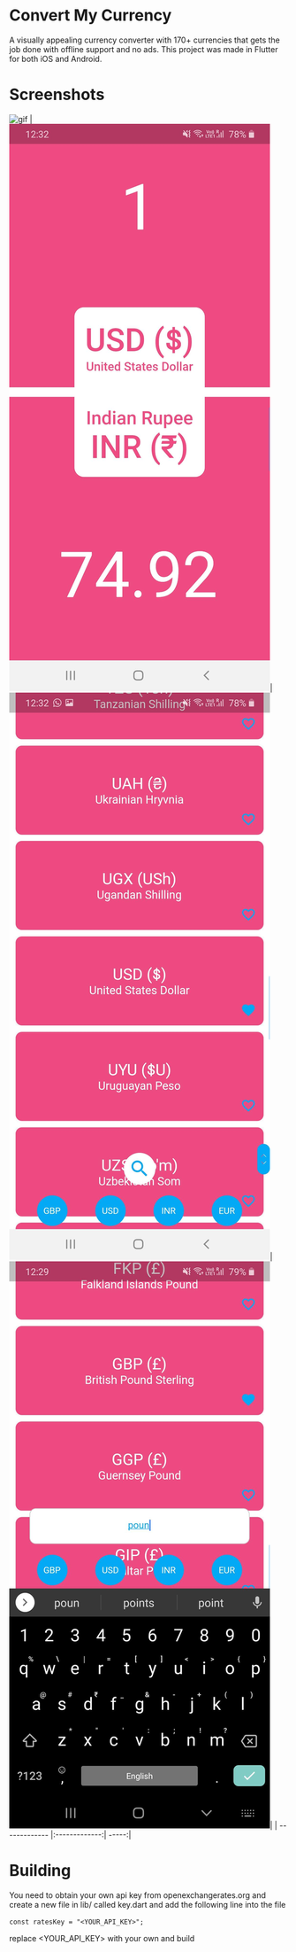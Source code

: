 # Convert My Currency

A visually appealing currency converter with 170+ currencies that gets the job done with offline support and no ads.
This project was made in Flutter for both iOS and Android.

# Screenshots
![gif](images/screen.gif)
|![gif](images/SS2.jpg)|![gif](images/SS1.jpg)|![gif](images/SS3.jpg)|
| ------------- |:-------------:| -----:|




# Building
You need to obtain your own api key from openexchangerates.org and create a new file in lib/ called key.dart and add the following line into the file
```
const ratesKey = "<YOUR_API_KEY>";
```
replace <YOUR_API_KEY> with your own and build

